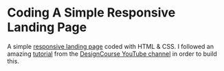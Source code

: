 # Coding A Simple Responsive Landing Page
A simple [responsive landing page](https://akhillochen.github.io/Responsive-Landing-Page/website/) coded with HTML & CSS. I followed an amazing [tutorial](https://www.youtube.com/watch?v=QA0XpGhiz5w&t=7021s) from the [DesignCourse YouTube channel](https://www.youtube.com/c/DesignCourse) in order to build this.
